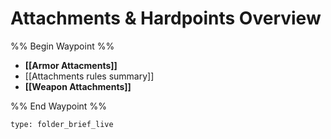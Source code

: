 # Attachments & Hardpoints Overview

%% Begin Waypoint %%
- **[[Armor Attacments]]**
- [[Attachments rules summary]]
- **[[Weapon Attachments]]**

%% End Waypoint %%

 
```ccard
type: folder_brief_live
```
 
